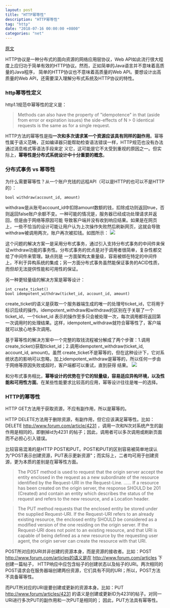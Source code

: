 ```yaml
---
layout: post
title: "HTTP幂等性"
description: "HTTP幂等性"
tag: "http"
date: "2018-07-16 00:00:00 +0800"
categories: "net"
---
```


<a href="https://www.cnblogs.com/weidagang2046/archive/2011/06/04/idempotence.html" target="_blank">原文</a>

HTTP协议是一种分布式的面向资源的网络应用层协议，Web API如此流行很大程度上应归功于简单有效的HTTP协议。然而，正如简单的Java语言并不意味着高质量的Java程序，
简单的HTTP协议也不意味着高质量的Web API。要想设计出高质量的Web API，还需要深入理解分布式系统及HTTP协议的特性。

<!--more-->

### http幂等性定义

http1.1规范中幂等性的定义是：

> Methods can also have the property of "idempotence" in that (aside from error or expiration issues) the side-effects of N > 0 identical 
> requests is the same as for a single request.  

HTTP方法的幂等性是指**一次和多次请求某一个资源应该具有同样的副作用**。幂等性属于语义范畴，正如编译器只能帮助检查语法错误一样，HTTP规范也没有办法通过消息格式等语法手段来定
义它，这可能是它不太受到重视的原因之一。但实际上，**幂等性是分布式系统设计中十分重要的概念**。

### 分布式事务 vs 幂等性

为什么需要幂等性？从一个账户充钱的远程API（可以是HTTP的也可以不是HTTP的）：

```
bool withdraw(account_id, amount)
```

withdraw是从账号account_id中扣除amount数额的钱，扣除成功则返回true，否则返回false账户余额不变。一种可能的情况是，服务器已经成功处理请求并返回，但是由于网络等原因可能
导致客户端并没有收到响应结果。如果是在网页上，一些不恰当的设计可能让用户认为上次操作失败然后刷新网页，这就会导致withdraw被调用两次，账户再次被扣钱。如图所示：
![](https://olef5l6y5.qnssl.com/20180716220334.png)

这个问题的解决方案一是采用分布式事务，通过引入支持分布式事务的中间件来保证withdraw功能的事务性。分布式事务的优点是对于调用者很简单，复杂性都交给了中间件来管理。缺点则是
一方面架构太重量级，容易被绑在特定的中间件上，不利于异构系统的集成；另一方面分布式事务虽然能保证事务的ACID性质，而但却无法提供性能和可用性的保证。

另一种更轻量级的解决方案是幂等设计：
```
int create_ticket() 
bool idempotent_withdraw(ticket_id, account_id, amount)
```

create_ticket的语义是获取一个服务器端生成的唯一的处理号ticket_id，它将用于标识后续的操作。idempotent_withdraw和withdraw的区别在于关联了一个ticket_id，一个ticket_id
表示的操作至多只会被处理一次，每次调用都将返回第一次调用时的处理结果。这样，idempotent_withdraw就符合幂等性了，客户端就可以放心地多次调用。

基于幂等性的解决方案中一个完整的取钱流程被分解成了两个步骤：1.调用create_ticket()获取ticket_id；2.调用idempotent_withdraw(ticket_id, account_id, amount)。虽然
create_ticket不是幂等的，但在这种设计下，它对系统状态的影响可以忽略，加上idempotent_withdraw是幂等的，所以任何一步由于网络等原因失败或超时，客户端都可以重试，直到获得
结果。
![](https://olef5l6y5.qnssl.com/20180717020852.png)

和分布式事务相比，**幂等设计的优势在于它的轻量级，容易适应异构环境，以及性能和可用性方面**。在某些性能要求比较高的应用，幂等设计往往是唯一的选择。

### HTTP的幂等性

HTTP GET方法用于获取资源，不应有副作用，所以是幂等的。

HTTP DELETE方法用于删除资源，有副作用，但它应该满足幂等性。比如：DELETE http://www.forum.com/article/4231 ，调用一次和N次对系统产生的副作用是相同的，即删掉id为4231
的帖子；因此，调用者可以多次调用或刷新页面而不必担心引入错误。

比较容易混淆的是HTTP POST和PUT。POST和PUT的区别容易被简单地误认为"POST表示创建资源，PUT表示更新资源"；而实际上，二者均可用于创建资源，更为本质的差别是在幂等性方面。

>The POST method is used to request that the origin server accept the entity enclosed in the request as a new subordinate of the resource identified 
>by the Request-URI in the Request-Line. …… If a resource has been created on the origin server, the response SHOULD be 201 (Created) and contain an 
>entity which describes the status of the request and refers to the new resource, and a Location header.
 
>The PUT method requests that the enclosed entity be stored under the supplied Request-URI. If the Request-URI refers to an already existing 
>resource, the enclosed entity SHOULD be considered as a modified version of the one residing on the origin server. If the Request-URI does not point 
>to an existing resource, and that URI is capable of being defined as a new resource by the requesting user agent, the origin server can create the 
>resource with that URI.

POST所对应的URI并非创建的资源本身，而是资源的接收者。比如：POST http://www.forum.com/articles的语义是在 http://www.forum.com/articles 下创建一篇帖子，
HTTP响应中应包含帖子的创建状态以及帖子的URI。两次相同的POST请求会在服务器端创建两份资源，它们具有不同的URI；所以，POST方法不具备幂等性。

而PUT所对应的URI是要创建或更新的资源本身。比如：PUT http://www.forum/articles/4231 的语义是创建或更新ID为4231的帖子。对同一URI进行多次PUT的副作用和一次PUT是相同的；
因此，PUT方法具有幂等性。


